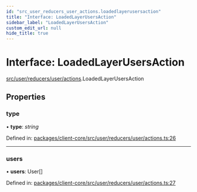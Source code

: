 ```yaml
---
id: "src_user_reducers_user_actions.loadedlayerusersaction"
title: "Interface: LoadedLayerUsersAction"
sidebar_label: "LoadedLayerUsersAction"
custom_edit_url: null
hide_title: true
---
```


# Interface: LoadedLayerUsersAction

[src/user/reducers/user/actions](../modules/src_user_reducers_user_actions.md).LoadedLayerUsersAction

## Properties

### type

• **type**: *string*

Defined in: [packages/client-core/src/user/reducers/user/actions.ts:26](https://github.com/xr3ngine/xr3ngine/blob/716a06460/packages/client-core/src/user/reducers/user/actions.ts#L26)

___

### users

• **users**: User[]

Defined in: [packages/client-core/src/user/reducers/user/actions.ts:27](https://github.com/xr3ngine/xr3ngine/blob/716a06460/packages/client-core/src/user/reducers/user/actions.ts#L27)
